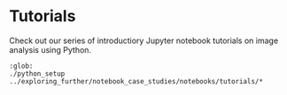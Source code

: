 # Tutorials

Check out our series of introductiory Jupyter notebook tutorials on image analysis using Python.

```{nblinkgallery}
:glob:
./python_setup
../exploring_further/notebook_case_studies/notebooks/tutorials/*
```